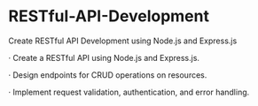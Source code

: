# RESTful-API-Development
Create RESTful API Development using Node.js and Express.js

·         Create a RESTful API using Node.js and Express.js.

·         Design endpoints for CRUD operations on resources.

·         Implement request validation, authentication, and error handling.
